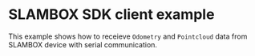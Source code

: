# SLAMBOX SDK client example
This example shows how to receieve `Odometry` and `Pointcloud` data from SLAMBOX device with serial communication.


